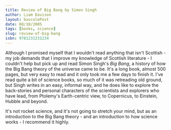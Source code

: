 ```yaml
---
title: Review of Big Bang by Simon Singh
author: Liam Davison
layout: basculePost
date: 08/10/2005
tags: [books, science]
slug: review-of-big-bang
isbn: 9781231231234
---
```


Although I promised myself that I wouldn't read anything that isn't Scottish - my job demands that I improve my knowledge of Scottish literature - I couldn't help but pick up and read Simon Singh's _Big Bang_, a history of how the Big Bang theory of the universe came to be. It's a long book, almost 500 pages, but very easy to read and it only took me a few days to finish it. I've read quite a bit of science books, so much of it was retreading old ground, but Singh writes in an easy, informal way, and he does like to explore the back-stories and personal characters of the scientists and explorers who have lead, from Ptolemy's Earth-centric view, to Copernicus, to Einstein, Hubble and beyond.

It's not rocket science, and it's not going to stretch your mind, but as an introduction to the Big Bang theory - and an introduction to how science works - I recommend it highly.
